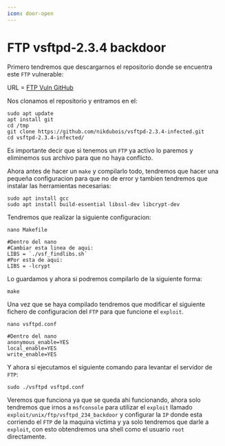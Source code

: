 ```yaml
---
icon: door-open
---
```


# FTP vsftpd-2.3.4 backdoor

Primero tendremos que descargarnos el repositorio donde se encuentra este `FTP` vulnerable:

URL = [FTP Vuln GitHub](https://github.com/nikdubois/vsftpd-2.3.4-infected)

Nos clonamos el repositorio y entramos en el:

```shell
sudo apt update
apt install git
cd /tmp
git clone https://github.com/nikdubois/vsftpd-2.3.4-infected.git
cd vsftpd-2.3.4-infected/
```

Es importante decir que si tenemos un `FTP` ya activo lo paremos y eliminemos sus archivo para que no haya conflicto.

Ahora antes de hacer un `make` y compilarlo todo, tendremos que hacer una pequeña configuracion para que no de error y tambien tendremos que instalar las herramientas necesarias:

```shell
sudo apt install gcc
sudo apt install build-essential libssl-dev libcrypt-dev
```

Tendremos que realizar la siguiente configuracion:

```shell
nano Makefile

#Dentro del nano
#Cambiar esta linea de aqui:
LIBS = `./vsf_findlibs.sh`
#Por esta de aqui:
LIBS = -lcrypt
```

Lo guardamos y ahora si podremos compilarlo de la siguiente forma:

```shell
make
```

Una vez que se haya compilado tendremos que modificar el siguiente fichero de configuracion del `FTP` para que funcione el `exploit`.

```shell
nano vsftpd.conf

#Dentro del nano
anonymous_enable=YES
local_enable=YES
write_enable=YES
```

Y ahora si ejecutamos el siguiente comando para levantar el servidor de `FTP`:

```shell
sudo ./vsftpd vsftpd.conf
```

Veremos que funciona ya que se queda ahi funcionando, ahora solo tendremos que irnos a `msfconsole` para utilizar el `exploit` llamado `exploit/unix/ftp/vsftpd_234_backdoor` y configurar la `IP` donde esta corriendo el `FTP` de la maquina victima y ya solo tendremos que darle a `exploit`, con esto obtendremos una shell como el usuario `root` directamente.
